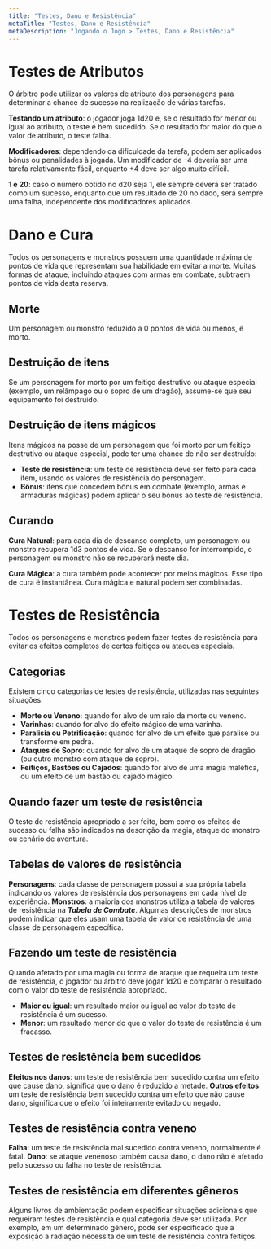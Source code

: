 ```yaml
---
title: "Testes, Dano e Resistência"
metaTitle: "Testes, Dano e Resistência"
metaDescription: "Jogando o Jogo > Testes, Dano e Resistência"
---
```


# Testes de Atributos
O árbitro pode utilizar os valores de atributo dos personagens para determinar a chance de sucesso na realização de várias tarefas.

**Testando um atributo**: o jogador joga 1d20 e, se o resultado for menor ou igual ao atributo, o teste é bem sucedido. Se o resultado for maior do que o valor de atributo, o teste falha.

**Modificadores**: dependendo da dificuldade da terefa, podem ser aplicados bônus ou penalidades à jogada. Um modificador de -4 deveria ser uma tarefa relativamente fácil, enquanto +4 deve ser algo muito difícil.

**1 e 20**: caso o número obtido no d20 seja 1, ele sempre deverá ser tratado como um sucesso, enquanto que um resultado de 20 no dado, será sempre uma falha, independente dos modificadores aplicados.

# Dano e Cura
Todos os personagens e monstros possuem uma quantidade máxima de pontos de vida que representam sua habilidade em evitar a morte. Muitas formas de ataque, incluindo ataques com armas em combate, subtraem pontos de vida desta reserva.

## Morte
Um personagem ou monstro reduzido a 0 pontos de vida ou menos, é morto.

## Destruição de itens
Se um personagem for morto por um feitiço destrutivo ou ataque especial (exemplo, um relâmpago ou o sopro de um dragão), assume-se que seu equipamento foi destruído.

## Destruição de itens mágicos
Itens mágicos na posse de um personagem que foi morto por um feitiço destrutivo ou ataque especial, pode ter uma chance de não ser destruído:

* **Teste de resistência**: um teste de resistência deve ser feito para cada item, usando os valores de resistência do personagem.
* **Bônus**: itens que concedem bônus em combate (exemplo, armas e armaduras mágicas) podem aplicar o seu bônus ao teste de resistência. 

## Curando
**Cura Natural**: para cada dia de descanso completo, um personagem ou monstro recupera 1d3 pontos de vida. Se o descanso for interrompido, o personagem ou monstro não se recuperará neste dia.

**Cura Mágica**: a cura também pode acontecer por meios mágicos. Esse tipo de cura é instantânea. Cura mágica e natural podem ser combinadas.

# Testes de Resistência
Todos os personagens e monstros podem fazer testes de resistência para evitar os efeitos completos de certos feitiços ou ataques especiais.

## Categorias
Existem cinco categorias de testes de resistência, utilizadas nas seguintes situações:
* **Morte ou Veneno**: quando for alvo de um raio da morte ou veneno.
* **Varinhas**: quando for alvo do efeito mágico de uma varinha.
* **Paralisia ou Petrificação**: quando for alvo de um efeito que paralise ou transforme em pedra.
* **Ataques de Sopro**: quando for alvo de um ataque de sopro de dragão (ou outro monstro com ataque de sopro).
* **Feitiços, Bastões ou Cajados**: quando for alvo de uma magia maléfica, ou um efeito de um bastão ou cajado mágico.

## Quando fazer um teste de resistência
O teste de resistência apropriado a ser feito, bem como os efeitos de sucesso ou falha são indicados na descrição da magia, ataque do monstro ou cenário de aventura.

## Tabelas de valores de resistência
**Personagens**: cada classe de personagem possui a sua própria tabela indicando os valores de resistência dos personagens em cada nível de experiência.
**Monstros**: a maioria dos monstros utiliza a tabela de valores de resistência na ***Tabela de Combate***. Algumas descrições de monstros podem indicar que eles usam uma tabela de valor de resistência de uma classe de personagem específica.

## Fazendo um teste de resistência
Quando afetado por uma magia ou forma de ataque que requeira um teste de resistência, o jogador ou árbitro deve jogar 1d20 e comparar o resultado com o valor do teste de resistência apropriado.
* **Maior ou igual**: um resultado maior ou igual ao valor do teste de resistência é um sucesso.
* **Menor**: um resultado menor do que o valor do teste de resistência é um fracasso.

## Testes de resistência bem sucedidos
**Efeitos nos danos**: um teste de resistência bem sucedido contra um efeito que cause dano, significa que o dano é reduzido a metade.
**Outros efeitos**: um teste de resistência bem sucedido contra um efeito que não cause dano, significa que o efeito foi inteiramente evitado ou negado.

## Testes de resistência contra veneno
**Falha**: um teste de resistência mal sucedido contra veneno, normalmente é fatal.
**Dano**: se ataque venenoso também causa dano, o dano não é afetado pelo sucesso ou falha no teste de resistência.

## Testes de resistência em diferentes gêneros
Alguns livros de ambientação podem especificar situações adicionais que requeiram testes de resistência e qual categoria deve ser utilizada. Por exemplo, em um determinado gênero, pode ser especificado que a exposição a radiação necessita de um teste de resistência contra feitiços.
